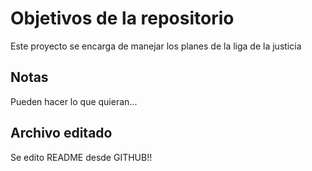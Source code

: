 # Objetivos de la repositorio

Este proyecto se encarga de manejar los planes de la liga de la justicia


## Notas
Pueden hacer lo que quieran...

## Archivo editado
Se edito README desde GITHUB!! 

